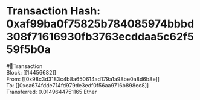 
Transaction Hash: 0xaf99ba0f75825b784085974bbbd308f71616930fb3763ecddaa5c62f559f5b0a
====================================================================================
  
#💸Transaction  
Block: [[14456682]]  
From: [[0x98c3d3183c4b8a650614ad179a1a98be0a8d6b8e]]  
To: [[0xea674fdde714fd979de3edf0f56aa9716b898ec8]]  
Transferred: 0.0149644751165 Ether